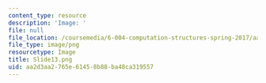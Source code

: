 ```yaml
---
content_type: resource
description: 'Image: '
file: null
file_location: /coursemedia/6-004-computation-structures-spring-2017/aa2d3aa2765e61458b88ba48ca319557_Slide13.png
file_type: image/png
resourcetype: Image
title: Slide13.png
uid: aa2d3aa2-765e-6145-8b88-ba48ca319557
---
```

